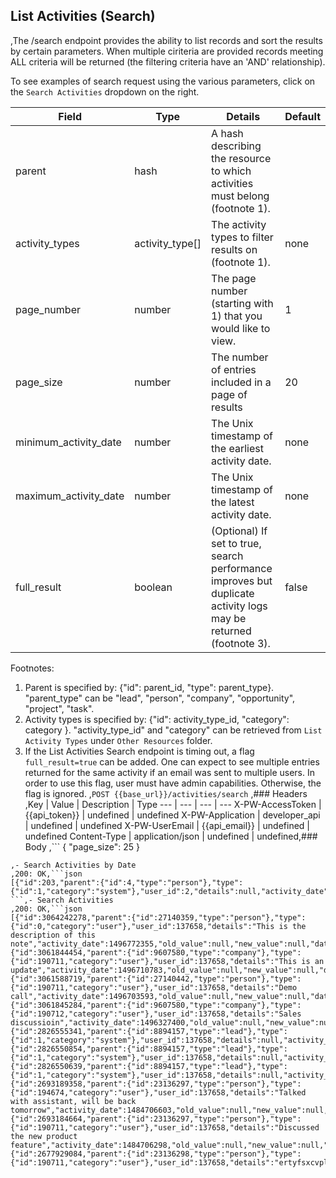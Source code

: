 ## List Activities (Search)
,The /search endpoint provides the ability to list records and sort the results by certain parameters. When multiple ciriteria are provided records meeting ALL criteria will be returned (the filtering criteria have an 'AND' relationship).

To see examples of search request using the various parameters, click on the `Search Activities` dropdown on the right.

|     Field             |      Type       |                               Details                                                                            | Default |
| --------------------- | --------------- | ---------------------------------------------------------------------------------------------------------------- | ------- |
| parent                | hash            | A hash describing the resource to which activities must belong (footnote 1).                                     |         |
| activity_types        | activity_type[] | The activity types to filter results on (footnote 1).                                                            | none    |
| page_number           | number          | The page number (starting with 1) that you would like to view.                                                   | 1       |
| page_size             | number          | The number of entries included in a page of results                                                              | 20      |
| minimum_activity_date | number          | The Unix timestamp of the earliest activity date.                                                                | none    |
| maximum_activity_date | number          | The Unix timestamp of the latest activity date.                                                                  | none    |
| full_result           | boolean         | (Optional) If set to true, search performance improves but duplicate activity logs may be returned (footnote 3). | false   |

Footnotes:
1. Parent is specified by: {"id": parent_id, "type": parent_type}. "parent_type" can be "lead", "person", "company", "opportunity", "project", "task". 
2. Activity types is specified by: {"id": activity_type_id, "category": category }. "activity_type_id" and "category" can be retrieved from `List Activity Types` under `Other Resources` folder.
3. If the List Activities Search endpoint is timing out, a flag `full_result=true` can be added. One can expect to see multiple entries returned for the same activity if an email was sent to multiple users. In order to use this flag, user must have admin capabilities. Otherwise, the flag is ignored.
,```POST {{base_url}}/activities/search```
,### Headers
,Key | Value | Description | Type
--- | --- | --- | ---
X-PW-AccessToken | {{api_token}} | undefined | undefined
X-PW-Application | developer_api | undefined | undefined
X-PW-UserEmail | {{api_email}} | undefined | undefined
Content-Type | application/json | undefined | undefined,### Body
,```
{
  "page_size": 25
}
```,### Example Responses
,- Search Activities by Date
,200: OK,```json
[{"id":203,"parent":{"id":4,"type":"person"},"type":{"id":1,"category":"system"},"user_id":2,"details":null,"activity_date":1516302332,"old_value":null,"new_value":null,"date_created":1516302332,"date_modified":1516302332}]
```,- Search Activities
,200: OK,```json
[{"id":3064242278,"parent":{"id":27140359,"type":"person"},"type":{"id":0,"category":"user"},"user_id":137658,"details":"This is the description of this note","activity_date":1496772355,"old_value":null,"new_value":null,"date_created":1496772355,"date_modified":1496772355},{"id":3061844454,"parent":{"id":9607580,"type":"company"},"type":{"id":190711,"category":"user"},"user_id":137658,"details":"This is an update","activity_date":1496710783,"old_value":null,"new_value":null,"date_created":1496710787,"date_modified":1496710783},{"id":3061588719,"parent":{"id":27140442,"type":"person"},"type":{"id":190711,"category":"user"},"user_id":137658,"details":"Demo call","activity_date":1496703593,"old_value":null,"new_value":null,"date_created":1496703597,"date_modified":1496703593},{"id":3061845284,"parent":{"id":9607580,"type":"company"},"type":{"id":190712,"category":"user"},"user_id":137658,"details":"Sales discussioin","activity_date":1496327400,"old_value":null,"new_value":null,"date_created":1496710806,"date_modified":1496327400},{"id":2826555341,"parent":{"id":8894157,"type":"lead"},"type":{"id":1,"category":"system"},"user_id":137658,"details":null,"activity_date":1489019921,"old_value":null,"new_value":null,"date_created":1489019921,"date_modified":1489019921},{"id":2826550854,"parent":{"id":8894157,"type":"lead"},"type":{"id":1,"category":"system"},"user_id":137658,"details":null,"activity_date":1489019860,"old_value":null,"new_value":null,"date_created":1489019860,"date_modified":1489019860},{"id":2826550639,"parent":{"id":8894157,"type":"lead"},"type":{"id":1,"category":"system"},"user_id":137658,"details":null,"activity_date":1489019856,"old_value":null,"new_value":null,"date_created":1489019856,"date_modified":1489019856},{"id":2693189358,"parent":{"id":23136297,"type":"person"},"type":{"id":194674,"category":"user"},"user_id":137658,"details":"Talked with assistant, will be back tomorrow","activity_date":1484706603,"old_value":null,"new_value":null,"date_created":1484706614,"date_modified":1484706603},{"id":2693184664,"parent":{"id":23136297,"type":"person"},"type":{"id":190711,"category":"user"},"user_id":137658,"details":"Discussed the new product feature","activity_date":1484706298,"old_value":null,"new_value":null,"date_created":1484706292,"date_modified":1484706292},{"id":2677929084,"parent":{"id":23136298,"type":"person"},"type":{"id":190711,"category":"user"},"user_id":137658,"details":"ertyfsxcvplkytet","activity_date":1484096559,"old_value":null,"new_value":null,"date_created":1484096557,"date_modified":1484096557}]
```